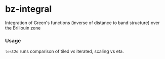 # bz-integral

Integration of Green's functions (inverse of distance to band structure) over the Brillouin zone

### Usage

`test2d` runs comparison of tiled vs iterated, scaling vs eta.
